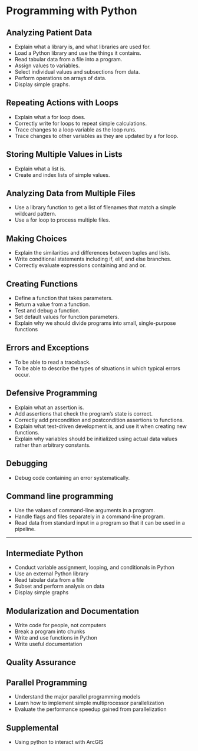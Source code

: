 # Programming with Python

## Analyzing Patient Data

* Explain what a library is, and what libraries are used for.
* Load a Python library and use the things it contains.
* Read tabular data from a file into a program.
* Assign values to variables.
* Select individual values and subsections from data.
* Perform operations on arrays of data.
* Display simple graphs.

## Repeating Actions with Loops
* Explain what a for loop does.
* Correctly write for loops to repeat simple calculations.
* Trace changes to a loop variable as the loop runs.
* Trace changes to other variables as they are updated by a for loop.

## Storing Multiple Values in Lists

* Explain what a list is.
* Create and index lists of simple values.

## Analyzing Data from Multiple Files

* Use a library function to get a list of filenames that match a simple wildcard pattern.
* Use a for loop to process multiple files.

## Making Choices

* Explain the similarities and differences between tuples and lists.
* Write conditional statements including if, elif, and else branches.
* Correctly evaluate expressions containing and and or.

## Creating Functions

* Define a function that takes parameters.
* Return a value from a function.
* Test and debug a function.
* Set default values for function parameters.
* Explain why we should divide programs into small, single-purpose functions

## Errors and Exceptions

* To be able to read a traceback.
* To be able to describe the types of situations in which typical errors occur.

## Defensive Programming

* Explain what an assertion is.
* Add assertions that check the program’s state is correct.
* Correctly add precondition and postcondition assertions to functions.
* Explain what test-driven development is, and use it when creating new functions.
* Explain why variables should be initialized using actual data values rather than arbitrary constants.

## Debugging

* Debug code containing an error systematically.

## Command line programming

* Use the values of command-line arguments in a program.
* Handle flags and files separately in a command-line program.
* Read data from standard input in a program so that it can be used in a pipeline.

-----
## Intermediate Python

* Conduct variable assignment, looping, and conditionals in Python
* Use an external Python library
* Read tabular data from a file
* Subset and perform analysis on data
* Display simple graphs

## Modularization and Documentation

* Write code for people, not computers
* Break a program into chunks
* Write and use functions in Python
* Write useful documentation

## Quality Assurance

## Parallel Programming
* Understand the major parallel programming models
* Learn how to implement simple multiprocessor parallelization
* Evaluate the performance speedup gained from parallelization

## Supplemental 

* Using python to interact with ArcGIS
